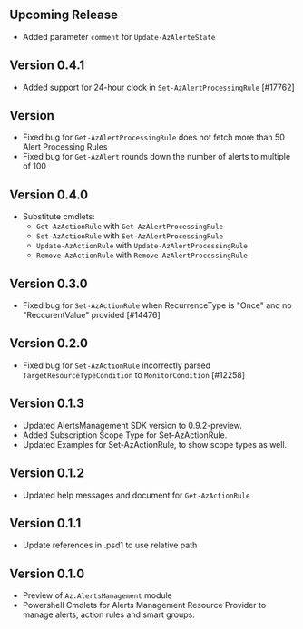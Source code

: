 <!--
    Please leave this section at the top of the change log.

    Changes for the upcoming release should go under the section titled "Upcoming Release", and should adhere to the following format:

    ## Upcoming Release
    * Overview of change #1
        - Additional information about change #1
    * Overview of change #2
        - Additional information about change #2
        - Additional information about change #2
    * Overview of change #3
    * Overview of change #4
        - Additional information about change #4

    ## YYYY.MM.DD - Version X.Y.Z (Previous Release)
    * Overview of change #1
        - Additional information about change #1
-->
## Upcoming Release
* Added parameter `comment` for `Update-AzAlerteState`

## Version 0.4.1
* Added support for 24-hour clock in `Set-AzAlertProcessingRule` [#17762]

## Version 
* Fixed bug for `Get-AzAlertProcessingRule` does not fetch more than 50 Alert Processing Rules
* Fixed bug for `Get-AzAlert` rounds down the number of alerts to multiple of 100

## Version 0.4.0
* Substitute cmdlets:
  - `Get-AzActionRule` with `Get-AzAlertProcessingRule`
  - `Set-AzActionRule` with `Set-AzAlertProcessingRule`
  - `Update-AzActionRule` with `Update-AzAlertProcessingRule`
  - `Remove-AzActionRule` with `Remove-AzAlertProcessingRule`

## Version 0.3.0
* Fixed bug for `Set-AzActionRule` when RecurrenceType is "Once" and no "ReccurentValue" provided [#14476]

## Version 0.2.0
* Fixed bug for `Set-AzActionRule` incorrectly parsed `TargetResourceTypeCondition` to `MonitorCondition` [#12258]

## Version 0.1.3
* Updated AlertsManagement SDK version to 0.9.2-preview.
* Added Subscription Scope Type for Set-AzActionRule.
* Updated Examples for Set-AzActionRule, to show scope types as well.

## Version 0.1.2
* Updated help messages and document for `Get-AzActionRule`

## Version 0.1.1
* Update references in .psd1 to use relative path

## Version 0.1.0
* Preview of `Az.AlertsManagement` module
* Powershell Cmdlets for Alerts Management Resource Provider to manage alerts, action rules and smart groups.

